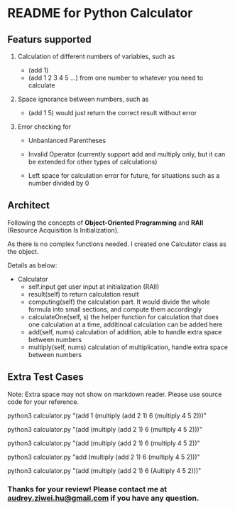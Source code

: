 # README for Python Calculator

## Featurs supported

1. Calculation of different numbers of variables, such as

   - (add 1)
   - (add 1 2 3 4 5 ...)  from one number to whatever you need to calculate

2. Space ignorance between numbers, such as

   - (add 1       5)		would just return the correct result without error

3. Error checking for

   - Unbanlanced Parentheses

   - Invalid Operator (currently support add and multiply only, but it can be extended for other types of calculations)

   - Left space for calculation error for future, for situations such as a number divided by 0


## Architect

Following the concepts of **Object-Oriented Programming** and **RAII** (Resource Acquisition Is Initialization).

As there is no complex functions needed. I created one Calculator class as the object.

Details as below:

- Calculator
  - self.input       get user input at initialization (RAII)
  - result(self)      to return calculation result
  - computing(self)     the calculation part. It would divide the whole formula into small sections, and compute them accordingly
  - calculateOne(self, s)    the helper function for calculation that does one calculation at a time, additinoal calculation can be added here
  - add(self, nums)    calculation of addition, able to handle extra space between numbers
  - multiply(self, nums)    calculation of multiplication, handle extra space between numbers



## Extra Test Cases

Note: Extra space may not show on markdown reader. Please use source code for your reference.

python3 calculator.py "(add 1 (multiply (add 2 1) 6  (multiply 4 5    2)))"

python3 calculator.py "(add (multiply (add 2 1) 6  (multiply 4 5    2)))"

python3 calculator.py "(add  (multiply (add 2 1) 6  (multiply 4 5    2))"

python3 calculator.py "add (multiply (add 2 1) 6  (multiply 4 5    2)))"

python3 calculator.py "(add (multiply (add 2 1) 6  (Aultiply 4 5    2)))"




### Thanks for your review! Please contact me at audrey.ziwei.hu@gmail.com if you have any question.

